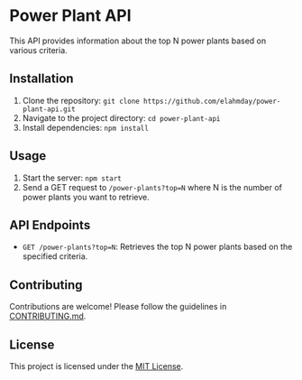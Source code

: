 # Power Plant API

This API provides information about the top N power plants based on various criteria.

## Installation

1. Clone the repository: `git clone https://github.com/elahmday/power-plant-api.git`
2. Navigate to the project directory: `cd power-plant-api`
3. Install dependencies: `npm install`

## Usage

1. Start the server: `npm start`
2. Send a GET request to `/power-plants?top=N` where N is the number of power plants you want to retrieve.

## API Endpoints

- `GET /power-plants?top=N`: Retrieves the top N power plants based on the specified criteria.

## Contributing

Contributions are welcome! Please follow the guidelines in [CONTRIBUTING.md](./CONTRIBUTING.md).

## License

This project is licensed under the [MIT License](./LICENSE).

